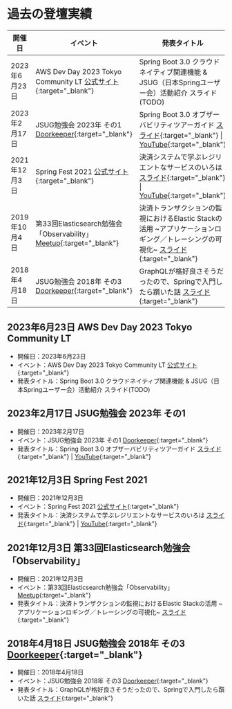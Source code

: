 # 過去の登壇実績

| 開催日 | イベント | 発表タイトル |
| --- | --- | --- |
| 2023年6月23日 | AWS Dev Day 2023 Tokyo Community LT [公式サイト](https://aws.amazon.com/jp/events/devday/japan/){:target="_blank"} | Spring Boot 3.0 クラウドネイティブ関連機能 & JSUG（日本Springユーザー会）活動紹介 スライド(TODO) |
| 2023年2月17日 | JSUG勉強会 2023年 その1 [Doorkeeper](https://jsug.doorkeeper.jp/events/151317){:target="_blank"} | Spring Boot 3.0 オブザーバビリティツアーガイド [スライド](https://speakerdeck.com/hainet50b/spring-boot-3-dot-0-obuzababiriteituagaido){:target="_blank"} \| [YouTube](https://www.youtube.com/live/yjJ1jyvEaOI?feature=share){:target="_blank"} |
| 2021年12月3日 | Spring Fest 2021 [公式サイト](https://springfest2021.springframework.jp){:target="_blank"} | 決済システムで学ぶレジリエントなサービスのいろは [スライド](https://speakerdeck.com/hainet50b/the-guide-of-resilient-service-learned-with-payment-systems){:target="_blank"} \| [YouTube](https://youtu.be/9-yDaFlGTxE){:target="_blank"} |
| 2019年10月4日 | 第33回Elasticsearch勉強会「Observability」 [Meetup](https://www.meetup.com/ja-JP/tokyo-elastic-fantastics/events/264954133/){:target="_blank"} | 決済トランザクションの監視におけるElastic Stackの活用 ~アプリケーションロギング／トレーシングの可視化~ [スライド](https://speakerdeck.com/hainet50b/elastic-stack-for-monitoring-payment-transactions){:target="_blank"} |
| 2018年4月18日 | JSUG勉強会 2018年 その3 [Doorkeeper](https://jsug.doorkeeper.jp/events/73144){:target="_blank"} | GraphQLが格好良さそうだったので、Springで入門したら躓いた話 [スライド](https://speakerdeck.com/hainet50b/graphql-pitfall-for-spring-users){:target="_blank"} |

## 2023年6月23日 AWS Dev Day 2023 Tokyo Community LT
- 開催日：2023年6月23日
- イベント：AWS Dev Day 2023 Tokyo Community LT [公式サイト](https://aws.amazon.com/jp/events/devday/japan/){:target="_blank"}
- 発表タイトル：Spring Boot 3.0 クラウドネイティブ関連機能 & JSUG（日本Springユーザー会）活動紹介 スライド(TODO)

## 2023年2月17日 JSUG勉強会 2023年 その1
- 開催日：2023年2月17日
- イベント：JSUG勉強会 2023年 その1 [Doorkeeper](https://jsug.doorkeeper.jp/events/151317){:target="_blank"}
- 発表タイトル：Spring Boot 3.0 オブザーバビリティツアーガイド [スライド](https://speakerdeck.com/hainet50b/spring-boot-3-dot-0-obuzababiriteituagaido){:target="_blank"} \| [YouTube](https://www.youtube.com/live/yjJ1jyvEaOI?feature=share){:target="_blank"}

## 2021年12月3日 Spring Fest 2021
- 開催日：2021年12月3日
- イベント：Spring Fest 2021 [公式サイト](https://springfest2021.springframework.jp){:target="_blank"}
- 発表タイトル：決済システムで学ぶレジリエントなサービスのいろは [スライド](https://speakerdeck.com/hainet50b/the-guide-of-resilient-service-learned-with-payment-systems){:target="_blank"} \| [YouTube](https://youtu.be/9-yDaFlGTxE){:target="_blank"}

## 2021年12月3日 第33回Elasticsearch勉強会「Observability」
- 開催日：2021年12月3日
- イベント：第33回Elasticsearch勉強会「Observability」 [Meetup](https://www.meetup.com/ja-JP/tokyo-elastic-fantastics/events/264954133/){:target="_blank"}
- 発表タイトル：決済トランザクションの監視におけるElastic Stackの活用 ~アプリケーションロギング／トレーシングの可視化~ [スライド](https://speakerdeck.com/hainet50b/elastic-stack-for-monitoring-payment-transactions){:target="_blank"}

## 2018年4月18日 JSUG勉強会 2018年 その3 [Doorkeeper](https://jsug.doorkeeper.jp/events/73144){:target="_blank"}
- 開催日：2018年4月18日
- イベント：JSUG勉強会 2018年 その3 [Doorkeeper](https://jsug.doorkeeper.jp/events/73144){:target="_blank"}
- 発表タイトル：GraphQLが格好良さそうだったので、Springで入門したら躓いた話 [スライド](https://speakerdeck.com/hainet50b/graphql-pitfall-for-spring-users){:target="_blank"}
